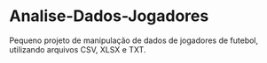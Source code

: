# Analise-Dados-Jogadores
Pequeno projeto de manipulação de dados de jogadores de futebol, utilizando arquivos CSV, XLSX e TXT.
